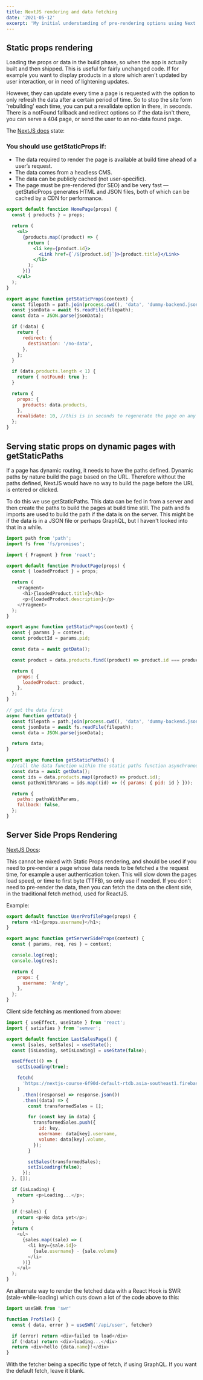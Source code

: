 ```yaml
---
title: NextJS rendering and data fetching
date: '2021-05-12'
excerpt: 'My initial understanding of pre-rendering options using Next.js.' 
---
```


## Static props rendering

Loading the props or data in the build phase, so when the app is actually built and then shipped. This is useful for fairly unchanged code. If for example you want to display products in a store which aren't updated by user interaction, or in need of lightening updates. 

However, they can update every time a page is requested with the option to only refresh the data after a certain period of time. So to stop the site form 'rebuilding' each time, you can put a revalidate option in there, in seconds. There is a notFound fallback and redirect options so if the data isn't there, you can serve a 404 page, or send the user to an no-data found page.

The [NextJS docs](https://nextjs.org/docs/basic-features/data-fetching) state:

### You should use getStaticProps if:
- The data required to render the page is available at build time ahead of a user’s request.
- The data comes from a headless CMS.
- The data can be publicly cached (not user-specific).
- The page must be pre-rendered (for SEO) and be very fast — getStaticProps generates HTML and JSON files, both of which can be cached by a CDN for performance.



```jsx
export default function HomePage(props) {
  const { products } = props;

  return (
    <ul>
      {products.map((product) => {
        return (
          <li key={product.id}>
            <Link href={`/${product.id}`}>{product.title}</Link>
          </li>
        );
      })}
    </ul>
  );
}

export async function getStaticProps(context) {
  const filepath = path.join(process.cwd(), 'data', 'dummy-backend.json');
  const jsonData = await fs.readFile(filepath);
  const data = JSON.parse(jsonData);

  if (!data) {
    return {
      redirect: {
        destination: '/no-data',
      },
    };
  }

  if (data.products.length < 1) {
    return { notFound: true };
  }

  return {
    props: {
      products: data.products,
    },
    revalidate: 10, //this is in seconds to regenerate the page on any request.
  };
}
```

## Serving static props on dynamic pages with getStaticPaths

If a page has dynamic routing, it needs to have the paths defined. Dynamic paths by nature build the page based on the URL. Therefore without the paths defined, NextJS would have no way to build the page before the URL is entered or clicked. 

To do this we use getStaticPaths. This data can be fed in from a server and then create the paths to build the pages at build time still. The path and fs imports are used to build the path if the data is on the server. This might be if the data is in a JSON file or perhaps GraphQL, but I haven't looked into that in a while. 

```javascript
import path from 'path';
import fs from 'fs/promises';

import { Fragment } from 'react';

export default function ProductPage(props) {
  const { loadedProduct } = props;

  return (
    <Fragment>
      <h1>{loadedProduct.title}</h1>
      <p>{loadedProduct.description}</p>
    </Fragment>
  );
}

export async function getStaticProps(context) {
  const { params } = context;
  const productId = params.pid;

  const data = await getData();

  const product = data.products.find((product) => product.id === productId);

  return {
    props: {
      loadedProduct: product,
    },
  };
}

// get the data first 
async function getData() {
  const filepath = path.join(process.cwd(), 'data', 'dummy-backend.json');
  const jsonData = await fs.readFile(filepath);
  const data = JSON.parse(jsonData);

  return data;
}

export async function getStaticPaths() {
  //call the data function within the static paths function asynchronously 
  const data = await getData();
  const ids = data.products.map((product) => product.id);
  const pathsWithParams = ids.map((id) => ({ params: { pid: id } }));

  return {
    paths: pathsWithParams,
    fallback: false,
  };
}
```


## Server Side Props Rendering 

[NextJS Docs](https://nextjs.org/docs/basic-features/data-fetching#getserversideprops-server-side-rendering):

This cannot be mixed with Static Props rendering, and should be used if you need to pre-render a page whose data needs to be fetched a the request time, for example a user authentication token. This will slow down the pages load speed, or time to first byte (TTFB), so only use if needed. If you don't need to pre-render the data, then you can fetch the data on the client side, in the traditional fetch method, used for ReactJS. 

Example:

```javascript
export default function UserProfilePage(props) {
  return <h1>{props.username}</h1>;
}

export async function getServerSideProps(context) {
  const { params, req, res } = context;

  console.log(req);
  console.log(res);

  return {
    props: {
      username: 'Andy',
    },
  };
}

```

Client side fetching as mentioned from above:

```javascript
import { useEffect, useState } from 'react';
import { satisfies } from 'semver';

export default function LastSalesPage() {
  const [sales, setSales] = useState();
  const [isLoading, setIsLoading] = useState(false);

  useEffect(() => {
    setIsLoading(true);

    fetch(
      'https://nextjs-course-6f90d-default-rtdb.asia-southeast1.firebasedatabase.app/sales.json',
    )
      .then((response) => response.json())
      .then((data) => {
        const transformedSales = [];

        for (const key in data) {
          transformedSales.push({
            id: key,
            username: data[key].username,
            volume: data[key].volume,
          });
        }

        setSales(transformedSales);
        setIsLoading(false);
      });
  }, []);

  if (isLoading) {
    return <p>Loading...</p>;
  }

  if (!sales) {
    return <p>No data yet</p>;
  }
  return (
    <ul>
      {sales.map((sale) => (
        <li key={sale.id}>
          {sale.username} - {sale.volume}
        </li>
      ))}
    </ul>
  );
}
```


An alternate way to render the fetched data with a React Hook is SWR (stale-while-loading) which cuts down a lot of the code above to this:

```javascript
import useSWR from 'swr'

function Profile() {
  const { data, error } = useSWR('/api/user', fetcher)

  if (error) return <div>failed to load</div>
  if (!data) return <div>loading...</div>
  return <div>hello {data.name}!</div>
}
```

With the fetcher being a specific type of fetch, if using GraphQL. If you want the default fetch, leave it blank.